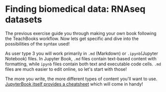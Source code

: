 # Finding biomedical data: RNAseq datasets

The previous exercise guide you through making your own book following the TeachBooks workflow. Now lets get specific and dive into the possibilities of the syntax used!

As user type 3 you will work primarily in `.md` (Markdown) or `.ipynb`(Jupyter Notebook) files. In Jupyter Book, `.md` files contain text-based content with formatting, while `ipynb` files contain both text and executable code cells. `.md` files are much easier to edit online, so let's start with those!

The more you write, the more different types of content you'll want to use. [JupyterBook itself provides a cheatsheet](https://jupyterbook.org/en/stable/reference/cheatsheet.html) which will come in handy!
